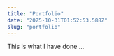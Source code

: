 ```yaml
---
title: "Portfolio"
date: "2025-10-31T01:52:53.588Z"
slug: "portfolio"
---
```



This is what I have done …

